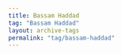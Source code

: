 ```yaml
---
title: Bassam Haddad
tag: "Bassam Haddad"
layout: archive-tags
permalink: "tag/bassam-haddad"
---
```

